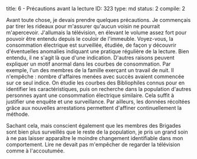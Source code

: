 title:          6 - Précautions avant la lecture
ID:             323
type:           md
status:         2
compile:        2


Avant toute chose, je devais prendre quelques précautions. Je commençais par tirer les rideaux pour m'assurer qu'aucun voisin ne pourrait m'apercevoir. J'allumais la télévision, en élevant le volume assez fort pour pouvoir être entendu depuis le couloir de l'immeuble. Voyez-vous, la consommation électrique est surveillée, étudiée, de façon y découvrir d'éventuelles anomalies indiquant une pratique régulière de la lecture. Bien entendu, il ne s'agit là que d'une indication. D'autres raisons peuvent expliquer un motif anormal dans les courbes de consommation. Par exemple, l'un des membres de la famille exerçant un travail de nuit. Il n'empêche : nombre d'affaires menées avec succès avaient commencée sur ce seul indice. On étudie les courbes des Bibliophiles connus pour en identifier les caractéristiques, puis on recherche dans la population d'autres personnes ayant une consommation électrique similaire. Cela suffit à justifier une enquête et une surveillance. Par ailleurs, les données récoltées grâce aux nouvelles arrestations permettent d'affiner continuellement la méthode.

Sachant cela, mais conscient également que les membres des Brigades sont bien plus surveillés que le reste de la population, je pris un grand soin à ne pas laisser apparaître le moindre changement identifiable dans mon comportement. Lire ne devait pas m'empêcher de regarder la télévision comme à l'accoutumée.